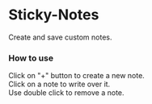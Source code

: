 # Sticky-Notes
Create and save custom notes.
</hr>
<h3>How to use</h3>
Click on "+" button to create a new note.
</br>
Click on a note to write over it.
</br>
Use double click to remove a note.

